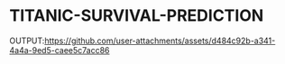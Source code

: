 # TITANIC-SURVIVAL-PREDICTION
OUTPUT:https://github.com/user-attachments/assets/d484c92b-a341-4a4a-9ed5-caee5c7acc86
